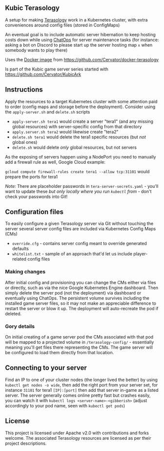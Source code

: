 ## Kubic Terasology

A setup for making [Terasology](https://terasology.org/) work in a Kubernetes cluster, with extra conveniences around config files (stored in ConfigMaps)

An eventual goal is to include automatic server hibernation to keep hosting costs down while using [ChatOps](https://docs.stackstorm.com/chatops/chatops.html) for server maintenance tasks (for instance: asking a bot on Discord to please start up the server hosting map `x` when somebody wants to play there)

Uses the [Docker image](https://hub.docker.com/repository/docker/cervator/terasology-server) from https://github.com/Cervator/docker-terasology

Is part of the Kubic game server series started with https://github.com/Cervator/KubicArk


## Instructions

Apply the resources to a target Kubernetes cluster with some attention paid to order (config maps and storage before the deployment). Consider using the `apply-server.sh` and `delete.sh` scripts

* `apply-server.sh tera1` would create a server "tera1" (and any missing global resources) with server-specific config from that directory
* `apply.server.sh tera2` would likewise create "tera2"
* `delete.sh tera1` would delete the tera1 specific resources (but *not* global ones)
* `delete.sh` would delete *only* global resources, but not servers

As the exposing of servers happen using a NodePort you need to manually add a firewall rule as well, Google Cloud example:

`gcloud compute firewall-rules create tera1 --allow tcp:31101` would prepare the ports for tera1

*Note:* There are placeholder passwords in `tera-server-secrets.yaml` - you'll want to update these _but only locally where you run `kubectl` from_ - don't check your passwords into Git!


## Configuration files

To easily configure a given Terasology server via Git without touching the server several server config files are included via Kubernetes Config Maps (CMs)

* `override.cfg` - contains server config meant to override generated defaults
* `whitelist.txt` - sample of an approach that'd let us include player-related config files


### Making changes

After initial config and provisioning you can change the CMs either via files or directly, such as via the nice Google Kubernetes Engine dashboard. Then simply delete the server pod (not the deployment) via dashboard or eventually using ChatOps. The persistent volume survives including the installed game server files, so it may not make an appreciable difference to restart the server or blow it up. The deployment will auto-recreate the pod if deleted.


### Gory details

On initial creating of a game server pod the CMs associated with that pod will be mapped to a projected volume in `/terasology-config/` - essentially meaning you'll get files there representing the CMs. The game server will be configured to load them directly from that location.


## Connecting to your server

Find an IP to one of your cluster nodes (the longer lived the better) by using `kubectl get nodes -o wide`, then add the right port from your server set, for instance `31101` for tera1 `[IP]:[port]` then add that server in-game as a listed server. The server generally comes online pretty fast but crashes easily, you can watch it with `kubectl logs <server-name>-<gibberish>` (adjust accordingly to your pod name, seen with `kubectl get pods`)


## License

This project is licensed under Apache v2.0 with contributions and forks welcome. The associated Terasology resources are licensed as per their project descriptions.
